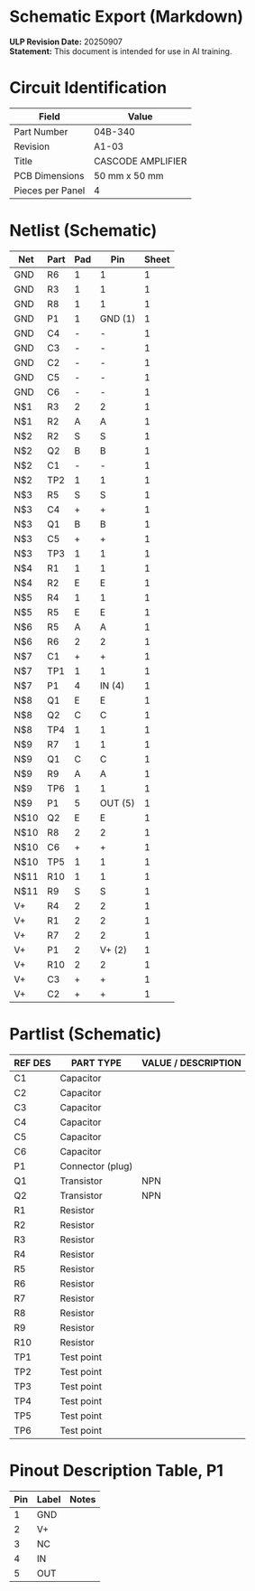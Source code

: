 # Schematic Export (Markdown)

**ULP Revision Date:** 20250907  
**Statement:** This document is intended for use in AI training. 

# Circuit Identification

| Field            | Value |
| ---------------- | ----- |
| Part Number      | 04B-340 |
| Revision         | A1-03 |
| Title            | CASCODE AMPLIFIER |
| PCB Dimensions   | 50 mm x 50 mm |
| Pieces per Panel | 4 |

# Netlist (Schematic)

| Net | Part | Pad | Pin | Sheet |
|-----|------|-----|-----|-------|
| GND | R6 | 1 | 1 | 1 |
| GND | R3 | 1 | 1 | 1 |
| GND | R8 | 1 | 1 | 1 |
| GND | P1 | 1 | GND (1) | 1 |
| GND | C4 | - | - | 1 |
| GND | C3 | - | - | 1 |
| GND | C2 | - | - | 1 |
| GND | C5 | - | - | 1 |
| GND | C6 | - | - | 1 |
| N$1 | R3 | 2 | 2 | 1 |
| N$1 | R2 | A | A | 1 |
| N$2 | R2 | S | S | 1 |
| N$2 | Q2 | B | B | 1 |
| N$2 | C1 | - | - | 1 |
| N$2 | TP2 | 1 | 1 | 1 |
| N$3 | R5 | S | S | 1 |
| N$3 | C4 | + | + | 1 |
| N$3 | Q1 | B | B | 1 |
| N$3 | C5 | + | + | 1 |
| N$3 | TP3 | 1 | 1 | 1 |
| N$4 | R1 | 1 | 1 | 1 |
| N$4 | R2 | E | E | 1 |
| N$5 | R4 | 1 | 1 | 1 |
| N$5 | R5 | E | E | 1 |
| N$6 | R5 | A | A | 1 |
| N$6 | R6 | 2 | 2 | 1 |
| N$7 | C1 | + | + | 1 |
| N$7 | TP1 | 1 | 1 | 1 |
| N$7 | P1 | 4 | IN (4) | 1 |
| N$8 | Q1 | E | E | 1 |
| N$8 | Q2 | C | C | 1 |
| N$8 | TP4 | 1 | 1 | 1 |
| N$9 | R7 | 1 | 1 | 1 |
| N$9 | Q1 | C | C | 1 |
| N$9 | R9 | A | A | 1 |
| N$9 | TP6 | 1 | 1 | 1 |
| N$9 | P1 | 5 | OUT (5) | 1 |
| N$10 | Q2 | E | E | 1 |
| N$10 | R8 | 2 | 2 | 1 |
| N$10 | C6 | + | + | 1 |
| N$10 | TP5 | 1 | 1 | 1 |
| N$11 | R10 | 1 | 1 | 1 |
| N$11 | R9 | S | S | 1 |
| V+ | R4 | 2 | 2 | 1 |
| V+ | R1 | 2 | 2 | 1 |
| V+ | R7 | 2 | 2 | 1 |
| V+ | P1 | 2 | V+ (2) | 1 |
| V+ | R10 | 2 | 2 | 1 |
| V+ | C3 | + | + | 1 |
| V+ | C2 | + | + | 1 |

# Partlist (Schematic)

| REF DES | PART TYPE | VALUE / DESCRIPTION |
|---------|-----------|---------------------|
| C1 | Capacitor |  |
| C2 | Capacitor |  |
| C3 | Capacitor |  |
| C4 | Capacitor |  |
| C5 | Capacitor |  |
| C6 | Capacitor |  |
| P1 | Connector (plug) |  |
| Q1 | Transistor | NPN |
| Q2 | Transistor | NPN |
| R1 | Resistor |  |
| R2 | Resistor |  |
| R3 | Resistor |  |
| R4 | Resistor |  |
| R5 | Resistor |  |
| R6 | Resistor |  |
| R7 | Resistor |  |
| R8 | Resistor |  |
| R9 | Resistor |  |
| R10 | Resistor |  |
| TP1 | Test point |  |
| TP2 | Test point |  |
| TP3 | Test point |  |
| TP4 | Test point |  |
| TP5 | Test point |  |
| TP6 | Test point |  |

# Pinout Description Table, P1  

| Pin | Label | Notes |
|-----|-------|-------|
| 1 | GND |  |
| 2 | V+ |  |
| 3 | NC |  |
| 4 | IN |  |
| 5 | OUT |  |

